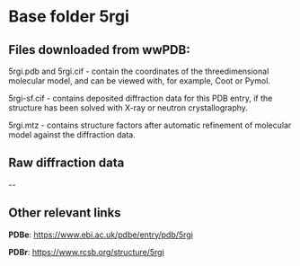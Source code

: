# Base folder 5rgi

## Files downloaded from wwPDB:

5rgi.pdb and 5rgi.cif - contain the coordinates of the threedimensional molecular model, and can be viewed with, for example, Coot or Pymol.

5rgi-sf.cif - contains deposited diffraction data for this PDB entry, if the structure has been solved with X-ray or neutron crystallography.

5rgi.mtz - contains structure factors after automatic refinement of molecular model against the diffraction data.

## Raw diffraction data

--<br> 

## Other relevant links 
**PDBe**:  https://www.ebi.ac.uk/pdbe/entry/pdb/5rgi
 
**PDBr**: https://www.rcsb.org/structure/5rgi 

